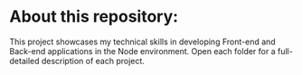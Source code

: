 # About this repository:

This project showcases my technical skills in developing Front-end and Back-end applications in the Node environment. Open each folder for a full-detailed description of each project.
